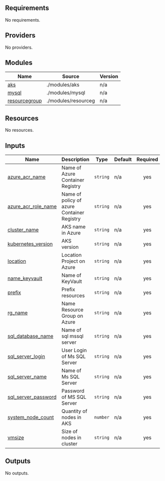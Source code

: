 ## Requirements

No requirements.

## Providers

No providers.

## Modules

| Name | Source | Version |
|------|--------|---------|
| <a name="module_aks"></a> [aks](#module\_aks) | ./modules/aks | n/a |
| <a name="module_mysql"></a> [mysql](#module\_mysql) | ./modules/mysql | n/a |
| <a name="module_resourcegroup"></a> [resourcegroup](#module\_resourcegroup) | ./modules/resourceg | n/a |

## Resources

No resources.

## Inputs

| Name | Description | Type | Default | Required |
|------|-------------|------|---------|:--------:|
| <a name="input_azure_acr_name"></a> [azure\_acr\_name](#input\_azure\_acr\_name) | Name of Azure Container Registry | `string` | n/a | yes |
| <a name="input_azure_acr_role_name"></a> [azure\_acr\_role\_name](#input\_azure\_acr\_role\_name) | Name of policy of azure Container Registry | `string` | n/a | yes |
| <a name="input_cluster_name"></a> [cluster\_name](#input\_cluster\_name) | AKS name in Azure | `string` | n/a | yes |
| <a name="input_kubernetes_version"></a> [kubernetes\_version](#input\_kubernetes\_version) | AKS version | `string` | n/a | yes |
| <a name="input_location"></a> [location](#input\_location) | Location Project on Azure | `string` | n/a | yes |
| <a name="input_name_keyvault"></a> [name\_keyvault](#input\_name\_keyvault) | Name of KeyVault | `string` | n/a | yes |
| <a name="input_prefix"></a> [prefix](#input\_prefix) | Prefix resources | `string` | n/a | yes |
| <a name="input_rg_name"></a> [rg\_name](#input\_rg\_name) | Name Resource Group on Azure | `string` | n/a | yes |
| <a name="input_sql_database_name"></a> [sql\_database\_name](#input\_sql\_database\_name) | Name of sql mssql server | `string` | n/a | yes |
| <a name="input_sql_server_login"></a> [sql\_server\_login](#input\_sql\_server\_login) | User Login of Ms SQL Server | `string` | n/a | yes |
| <a name="input_sql_server_name"></a> [sql\_server\_name](#input\_sql\_server\_name) | Name of Ms SQL Server | `string` | n/a | yes |
| <a name="input_sql_server_password"></a> [sql\_server\_password](#input\_sql\_server\_password) | Password of MS SQL Server | `string` | n/a | yes |
| <a name="input_system_node_count"></a> [system\_node\_count](#input\_system\_node\_count) | Quantity of nodes in AKS | `number` | n/a | yes |
| <a name="input_vmsize"></a> [vmsize](#input\_vmsize) | Size of nodes in cluster | `string` | n/a | yes |

## Outputs

No outputs.
